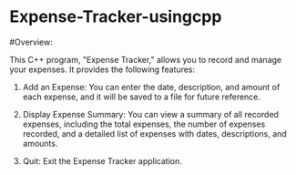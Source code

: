 # Expense-Tracker-usingcpp
#Overview:

This C++ program, "Expense Tracker," allows you to record and manage your expenses. It provides the following features:

1. Add an Expense: You can enter the date, description, and amount of each expense, and it will be saved to a file for future reference.

2. Display Expense Summary: You can view a summary of all recorded expenses, including the total expenses, the number of expenses recorded, and a detailed list of expenses with dates, descriptions, and amounts.

3. Quit: Exit the Expense Tracker application.
